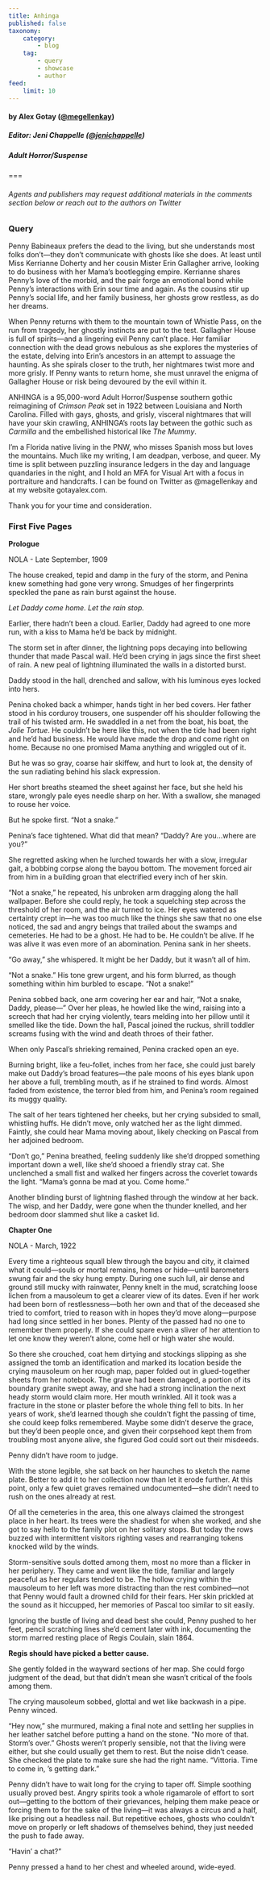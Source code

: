 ```yaml
---
title: Anhinga
published: false
taxonomy:
    category:
        - blog
    tag:
        - query
        - showcase
        - author
feed:
    limit: 10
---
```


#### by Alex Gotay ([@megellenkay](https://twitter.com/megellenkay?target=_blank))

##### Editor: Jeni Chappelle ([@jenichappelle](https://twitter.com/jenichappelle?target=_blank))

##### Adult Horror/Suspense

===
###### Agents and publishers may request additional materials in the comments section below or reach out to the authors on Twitter

### Query

Penny Babineaux prefers the dead to the living, but she understands most folks don’t—they don’t communicate with ghosts like she does. At least until Miss Kerrianne Doherty and her cousin Mister Erin Gallagher arrive, looking to do business with her Mama’s bootlegging empire. Kerrianne shares Penny’s love of the morbid, and the pair forge an emotional bond while Penny’s interactions with Erin sour time and again. As the cousins stir up Penny’s social life, and her family business, her ghosts grow restless, as do her dreams.

When Penny returns with them to the mountain town of Whistle Pass, on the run from tragedy, her ghostly instincts are put to the test. Gallagher House is full of spirits—and a lingering evil Penny can’t place. Her familiar connection with the dead grows nebulous as she explores the mysteries of the estate, delving into Erin’s ancestors in an attempt to assuage the haunting. As she spirals closer to the truth, her nightmares twist more and more grisly. If Penny wants to return home, she must unravel the enigma of Gallagher House or risk being devoured by the evil within it.

ANHINGA is a 95,000-word Adult Horror/Suspense southern gothic reimagining of _Crimson Peak_ set in 1922 between Louisiana and North Carolina. Filled with gays, ghosts, and grisly, visceral nightmares that will have your skin crawling, ANHINGA’s roots lay between the gothic such as _Carmilla_ and the embellished historical like _The Mummy_.

I’m a Florida native living in the PNW, who misses Spanish moss but loves the mountains. Much like my writing, I am deadpan, verbose, and queer. My time is split between puzzling insurance ledgers in the day and language quandaries in the night, and I hold an MFA for Visual Art with a focus in portraiture and handcrafts. I can be found on Twitter as @magellenkay and at my website gotayalex.com.

Thank you for your time and consideration.

### First Five Pages

**Prologue**

NOLA - Late September, 1909

The house creaked, tepid and damp in the fury of the storm, and Penina knew something had gone very wrong. Smudges of her fingerprints speckled the pane as rain burst against the house.  

_Let Daddy come home. Let the rain stop._ 

Earlier, there hadn’t been a cloud. Earlier, Daddy had agreed to one more run, with a kiss to Mama he’d be back by midnight. 

The storm set in after dinner, the lightning pops decaying into bellowing thunder that made Pascal wail. He’d been crying in jags since the first sheet of rain. A new peal of lightning illuminated the walls in a distorted burst.

Daddy stood in the hall, drenched and sallow, with his luminous eyes locked into hers.

Penina choked back a whimper, hands tight in her bed covers. Her father stood in his corduroy trousers, one suspender off his shoulder following the trail of his twisted arm. He swaddled in a net from the boat, his boat, the _Jolie Tortue_. He couldn’t be here like this, not when the tide had been right and he’d had business. He would have made the drop and come right on home. Because no one promised Mama anything and wriggled out of it. 

But he was so gray, coarse hair skiffew, and hurt to look at, the density of the sun radiating behind his slack expression.

Her short breaths steamed the sheet against her face, but she held his stare, wrongly pale eyes needle sharp on her. With a swallow, she managed to rouse her voice.

But he spoke first. “Not a snake.”

Penina’s face tightened. What did that mean? “Daddy? Are you...where are you?”

She regretted asking when he lurched towards her with a slow, irregular gait, a bobbing corpse along the bayou bottom. The movement forced air from him in a building groan that electrified every inch of her skin. 

“Not a snake,” he repeated, his unbroken arm dragging along the hall wallpaper. Before she could reply, he took a squelching step across the threshold of her room, and the air turned to ice. 
Her eyes watered as certainty crept in—he was too much like the things she saw that no one else noticed, the sad and angry beings that trailed about the swamps and cemeteries. He had to be a ghost. He had to be. He couldn’t be alive. If he was alive it was even more of an abomination. Penina sank in her sheets.

“Go away,” she whispered. It might be her Daddy, but it wasn’t all of him.

“Not a snake.” His tone grew urgent, and his form blurred, as though something within him burbled to escape. “Not a snake!”

Penina sobbed back, one arm covering her ear and hair, “Not a snake, Daddy, please—”
Over her pleas, he howled like the wind, raising into a screech that had her crying violently, tears melding into her pillow until it smelled like the tide. Down the hall, Pascal joined the ruckus, shrill toddler screams fusing with the wind and death throes of their father. 

When only Pascal’s shrieking remained, Penina cracked open an eye.

Burning bright, like a feu-follet, inches from her face, she could just barely make out Daddy’s broad features—the pale moons of his eyes blank upon her above a full, trembling mouth, as if he strained to find words. Almost faded from existence, the terror bled from him, and Penina’s room regained its muggy quality.

The salt of her tears tightened her cheeks, but her crying subsided to small, whistling huffs. He didn’t move, only watched her as the light dimmed. Faintly, she could hear Mama moving about, likely checking on Pascal from her adjoined bedroom.

“Don’t go,” Penina breathed, feeling suddenly like she’d dropped something important down a well, like she’d shooed a friendly stray cat. She unclenched a small fist and walked her fingers across the coverlet towards the light. “Mama’s gonna be mad at you. Come home.”

Another blinding burst of lightning flashed through the window at her back. The wisp, and her Daddy, were gone when the thunder knelled, and her bedroom door slammed shut like a casket lid. 

**Chapter One**

NOLA - March, 1922

Every time a righteous squall blew through the bayou and city, it claimed what it could—souls or mortal remains, homes or hide—until barometers swung fair and the sky hung empty. During one such lull, air dense and ground still mucky with rainwater, Penny knelt in the mud, scratching loose lichen from a mausoleum to get a clearer view of its dates. Even if her work had been born of restlessness—both her own and that of the deceased she tried to comfort, tried to reason with in hopes they’d move along—purpose had long since settled in her bones. Plenty of the passed had no one to remember them properly. If she could spare even a sliver of her attention to let one know they weren’t alone, come hell or high water she would. 

So there she crouched, coat hem dirtying and stockings slipping as she assigned the tomb an identification and marked its location beside the crying mausoleum on her rough map, paper folded out in glued-together sheets from her notebook. The grave had been damaged, a portion of its boundary granite swept away, and she had a strong inclination the next heady storm would claim more. Her mouth wrinkled. All it took was a fracture in the stone or plaster before the whole thing fell to bits. In her years of work, she’d learned though she couldn’t fight the passing of time, she could keep folks remembered. Maybe some didn’t deserve the grace, but they’d been people once, and given their corpsehood kept them from troubling most anyone alive, she figured God could sort out their misdeeds. 

Penny didn’t have room to judge. 

With the stone legible, she sat back on her haunches to sketch the name plate. Better to add it to her collection now than let it erode further. At this point, only a few quiet graves remained undocumented—she didn’t need to rush on the ones already at rest. 

Of all the cemeteries in the area, this one always claimed the strongest place in her heart. Its trees were the shadiest for when she worked, and she got to say hello to the family plot on her solitary stops. But today the rows buzzed with intermittent visitors righting vases and rearranging tokens knocked wild by the winds. 

Storm-sensitive souls dotted among them, most no more than a flicker in her periphery. They came and went like the tide, familiar and largely peaceful as her regulars tended to be. The hollow crying within the mausoleum to her left was more distracting than the rest combined—not that Penny would fault a drowned child for their fears. Her skin prickled at the sound as it hiccupped, her memories of Pascal too similar to sit easily.

Ignoring the bustle of living and dead best she could, Penny pushed to her feet, pencil scratching lines she’d cement later with ink, documenting the storm marred resting place of Regis Coulain, slain 1864. 

**Regis should have picked a better cause.**

She gently folded in the wayward sections of her map. She could forgo judgment of the dead, but that didn’t mean she wasn’t critical of the fools among them. 

The crying mausoleum sobbed, glottal and wet like backwash in a pipe. Penny winced. 

“Hey now,” she murmured, making a final note and settling her supplies in her leather satchel before putting a hand on the stone. “No more of that. Storm’s over.” Ghosts weren’t properly sensible, not that the living were either, but she could usually get them to rest. But the noise didn’t cease. She checked the plate to make sure she had the right name. “Vittoria. Time to come in, ’s getting dark.” 

Penny didn’t have to wait long for the crying to taper off. Simple soothing usually proved best. Angry spirits took a whole rigamarole of effort to sort out—getting to the bottom of their grievances, helping them make peace or forcing them to for the sake of the living—it was always a circus and a half, like prising out a headless nail. But repetitive echoes, ghosts who couldn’t move on properly or left shadows of themselves behind, they just needed the push to fade away. 

“Havin’ a chat?”

Penny pressed a hand to her chest and wheeled around, wide-eyed.
